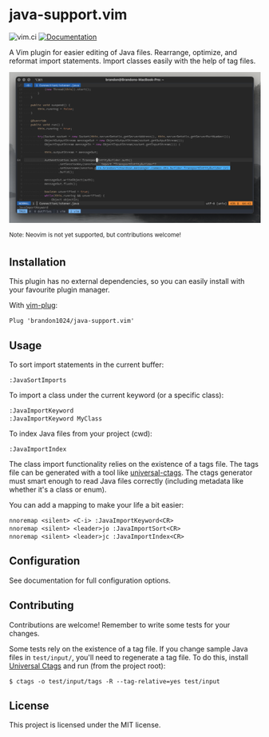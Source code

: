 # java-support.vim
![vim.ci](https://img.shields.io/github/workflow/status/brandon1024/java-support.vim/vim.ci)
[![Documentation](https://img.shields.io/badge/Documentation-java--support.txt-brightgreen)](https://github.com/brandon1024/java-support.vim/blob/main/doc/java-support.txt)

A Vim plugin for easier editing of Java files. Rearrange, optimize, and
reformat import statements. Import classes easily with the help of tag files.

![](.github/screenshot.png)

<sup>Note: Neovim is not yet supported, but contributions welcome!</sup>

## Installation
This plugin has no external dependencies, so you can easily install with your
favourite plugin manager.

With [vim-plug](https://github.com/junegunn/vim-plug):
```vim
Plug 'brandon1024/java-support.vim'
```

## Usage
To sort import statements in the current buffer:
```vim
:JavaSortImports
```

To import a class under the current keyword (or a specific class):
```vim
:JavaImportKeyword
:JavaImportKeyword MyClass
```

To index Java files from your project (cwd):
```vim
:JavaImportIndex
```

The class import functionality relies on the existence of a tags file. The tags
file can be generated with a tool like
[universal-ctags](https://github.com/universal-ctags/ctags). The ctags
generator must smart enough to read Java files correctly (including metadata
like whether it's a class or enum).

You can add a mapping to make your life a bit easier:
```vim
nnoremap <silent> <C-i> :JavaImportKeyword<CR>
nnoremap <silent> <leader>jo :JavaImportSort<CR>
nnoremap <silent> <leader>jc :JavaImportIndex<CR>
```

## Configuration
See documentation for full configuration options.

## Contributing
Contributions are welcome! Remember to write some tests for your changes.

Some tests rely on the existence of a tag file. If you change sample Java files
in `test/input/`, you'll need to regenerate a tag file. To do this, install
[Universal Ctags](https://github.com/universal-ctags/ctags) and run (from the
project root):
```
$ ctags -o test/input/tags -R --tag-relative=yes test/input
```

## License
This project is licensed under the MIT license.

